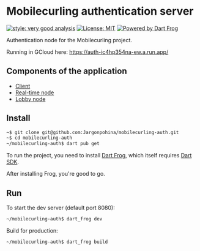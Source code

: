 # Mobilecurling authentication server

[![style: very good analysis][very_good_analysis_badge]][very_good_analysis_link]
[![License: MIT][license_badge]][license_link]
[![Powered by Dart Frog](https://img.shields.io/endpoint?url=https://tinyurl.com/dartfrog-badge)](https://dartfrog.vgv.dev)

[license_badge]: https://img.shields.io/badge/license-MIT-blue.svg
[license_link]: https://opensource.org/licenses/MIT
[very_good_analysis_badge]: https://img.shields.io/badge/style-very_good_analysis-B22C89.svg
[very_good_analysis_link]: https://pub.dev/packages/very_good_analysis

Authentication node for the Mobilecurling project.

Running in GCloud here: https://auth-ic4hp354na-ew.a.run.app/


## Components of the application

- [Client](https://github.com/Jargonpohina/mobilecurling-client)
- [Real-time node](https://github.com/Jargonpohina/mobilecurling)
- [Lobby node](https://github.com/Jargonpohina/mobilecurling-lobby)

## Install

```sh
~$ git clone git@github.com:Jargonpohina/mobilecurling-auth.git
~$ cd mobilecurling-auth
~/mobilecurling-auth$ dart pub get
```

To run the project, you need to install [Dart Frog](https://dartfrog.vgv.dev/docs/overview), which itself requires 
[Dart SDK](https://dart.dev/get-dart). 

After installing Frog, you're good to go.

## Run

To start the dev server (default port 8080):

```sh
~/mobilecurling-auth$ dart_frog dev 
```

Build for production:

```sh
~/mobilecurling-auth$ dart_frog build
```

